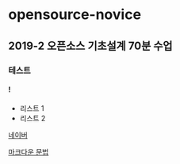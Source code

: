 # opensource-novice
## 2019-2 오픈소스 기초설계 70분 수업
### 테스트
#### !
- 리스트 1
- 리스트 2

[네이버](http://www.naver.com)

[마크다운 문법](http://gist.github.com/ihoneymon/652be052a0727ad59601)
